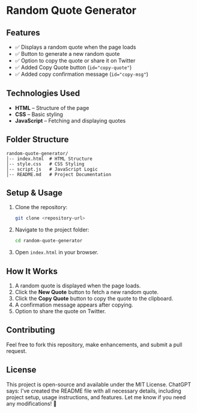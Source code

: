 
# Random Quote Generator

## Features
- ✅ Displays a random quote when the page loads
- ✅ Button to generate a new random quote
- ✅ Option to copy the quote or share it on Twitter
- ✅ Added Copy Quote button (`id="copy-quote"`)
- ✅ Added copy confirmation message (`id="copy-msg"`)

## Technologies Used
- **HTML** – Structure of the page
- **CSS** – Basic styling
- **JavaScript** – Fetching and displaying quotes

## Folder Structure
```
random-quote-generator/
│-- index.html  # HTML Structure
│-- style.css   # CSS Styling
│-- script.js   # JavaScript Logic
│-- README.md   # Project Documentation
```

## Setup & Usage
1. Clone the repository:
   ```bash
   git clone <repository-url>
   ```
2. Navigate to the project folder:
   ```bash
   cd random-quote-generator
   ```
3. Open `index.html` in your browser.

## How It Works
1. A random quote is displayed when the page loads.
2. Click the **New Quote** button to fetch a new random quote.
3. Click the **Copy Quote** button to copy the quote to the clipboard.
4. A confirmation message appears after copying.
5. Option to share the quote on Twitter.

## Contributing
Feel free to fork this repository, make enhancements, and submit a pull request.

## License
This project is open-source and available under the MIT License.
ChatGPT says: I've created the README file with all necessary details, including project setup, usage instructions, and features. Let me know if you need any modifications! 🚀
